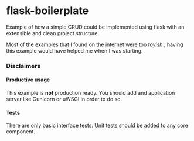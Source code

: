 # flask-boilerplate

Example of how a simple CRUD could be implemented using flask with an extensible and clean project structure.

Most of the examples that I found on the internet were too _toyish_ , having this example would have helped me when I was starting.  

### Disclaimers

#### Productive usage

This example is **not** production ready. You should add and application server like Gunicorn or uWSGI in order to do so.

#### Tests

There are only basic interface tests. Unit tests should be added to any core component.